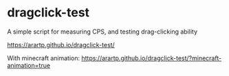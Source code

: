 # dragclick-test
A simple script for measuring CPS, and testing drag-clicking ability
    
https://arartp.github.io/dragclick-test/

With minecraft animation:
https://arartp.github.io/dragclick-test/?minecraft-animation=true
